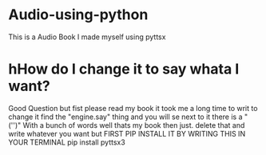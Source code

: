 # Audio-using-python
This is a Audio Book I made myself using pyttsx



# hHow do I change it to say whata I want?


Good Question but fist please read my book it took me a long time to writ
to change it find the 
"engine.say" thing and you will se next to it there is a "('')" With a bunch of words well thats my book then just.
delete that and write whatever you want but FIRST
PIP INSTALL IT BY WRITING THIS IN YOUR TERMINAL
pip install pyttsx3
